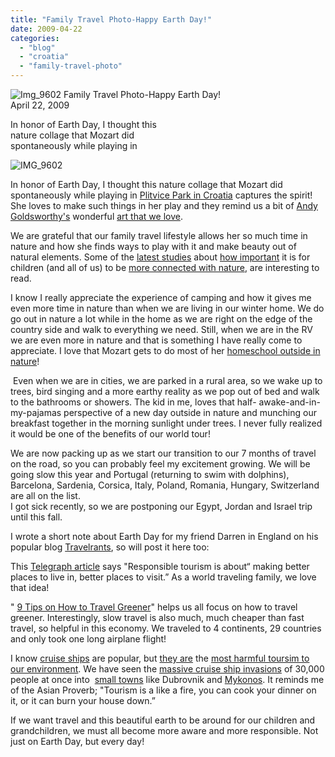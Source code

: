 ```yaml
---
title: "Family Travel Photo-Happy Earth Day!"
date: 2009-04-22
categories: 
  - "blog"
  - "croatia"
  - "family-travel-photo"
---
```


 ![Img_9602](https://pub-ac94b3f306b24c0dba4238943c97f2e1.r2.dev/6a00e5502a950788330115703cf607970b.jpg) Family Travel Photo-Happy Earth Day!  
April 22, 2009

In honor of Earth Day, I thought this  
nature collage that Mozart did  
spontaneously while playing in

<!--more-->

[](https://pub-ac94b3f306b24c0dba4238943c97f2e1.r2.dev/6a00e5502a9507883301156f47b817970b-768x576-1.jpg)![IMG_9602](https://pub-ac94b3f306b24c0dba4238943c97f2e1.r2.dev/6a00e5502a950788330115703d8763970b.png)  

  
In honor of Earth Day, I thought this nature collage that Mozart did spontaneously while playing in [Plitvice Park in Croatia](https://pub-ac94b3f306b24c0dba4238943c97f2e1.r2.dev/2007/09/peaceful-pretty.html) captures the spirit! She loves to make such things in her play and they remind us a bit of [Andy Goldsworthy's](http://en.wikipedia.org/wiki/Andy_Goldsworthy) wonderful [art that we love](http://images.google.es/images?q=andy+goldsworthy&oe=utf-8&rls=org.mozilla:en-US:official&client=firefox-a&um=1&ie=UTF-8&ei=O_fuSYnIG8WMjAfSwKUb&sa=X&oi=image_result_group&resnum=4&ct=title).

We are grateful that our family travel lifestyle allows her so much time in nature and how she finds ways to play with it and make beauty out of natural elements. Some of the [latest studies](http://www.peecworks.org/PEEC/PEEC_Research/S0009D4F0-0009D4F1) about [how important](http://health.usnews.com/articles/health/2008/02/13/why-kids-need-a-big-dose-of-nature.html) it is for children (and all of us) to be [more connected with nature](http://www.utne.com/2003-11-01/HowNatureHealsUs.aspx), are interesting to read.

I know I really appreciate the experience of camping and how it gives me even more time in nature than when we are living in our winter home. We do go out in nature a lot while in the home as we are right on the edge of the country side and walk to everything we need. Still, when we are in the RV we are even more in nature and that is something I have really come to appreciate. I love that Mozart gets to do most of her [homeschool outside in nature](https://pub-ac94b3f306b24c0dba4238943c97f2e1.r2.dev/2007/05/hanging-out-roa.html)!

 Even when we are in cities, we are parked in a rural area, so we wake up to trees, bird singing and a more earthy reality as we pop out of bed and walk to the bathrooms or showers. The kid in me, loves that half- awake-and-in-my-pajamas perspective of a new day outside in nature and munching our breakfast together in the morning sunlight under trees. I never fully realized it would be one of the benefits of our world tour!

We are now packing up as we start our transition to our 7 months of travel on the road, so you can probably feel my excitement growing. We will be going slow this year and Portugal (returning to swim with dolphins), Barcelona, Sardenia, Corsica, Italy, Poland, Romania, Hungary, Switzerland are all on the list.  
I got sick recently, so we are postponing our Egypt, Jordan and Israel trip until this fall.

I wrote a short note about Earth Day for my friend Darren in England on his popular blog [Travelrants](http://www.travel-rants.com/), so will post it here too:

This [Telegraph article](http://www.telegraph.co.uk/travel/hubs/greentravel/3448029/Responsible-Tourism-Awards-Green-getaways-in-lean-times.html) says "Responsible tourism is about“ making better places to live in, better places to visit.” As a world traveling family, we love that idea!

" [9 Tips on How to Travel Greener](http://www.bootsnall.com/articles/09-01/9-tips-how-travel-greener.html)" helps us all focus on how to travel greener. Interestingly, slow travel is also much, much cheaper than fast travel, so helpful in this economy. We traveled to 4 continents, 29 countries and only took one long airplane flight!

I know [cruise ships](http://www.aboutmyplanet.com/conspiracies/cruise-ships-trail/) are popular, but [they are](http://www.marbef.org/wiki/Impact_of_tourism_in_coastal_areas:_Need_of_sustainable_tourism_strategy) the [most harmful toursim to our environment](http://blog.wholetravel.com/2008/08/05/when-it-comes-to-sustainable-travel-steer-clear-of-cruising/). We have seen the [massive cruise ship invasions](http://www.telegraph.co.uk/travel/cruises/738862/Are-cruise-destinations-overcrowded.html) of 30,000 people at once into  [small towns](https://pub-ac94b3f306b24c0dba4238943c97f2e1.r2.dev/2008/04/catching-capri.html) like Dubrovnik and [Mykonos](https://pub-ac94b3f306b24c0dba4238943c97f2e1.r2.dev/2007/08/mykonos-town.html). It reminds me of the Asian Proverb; "Tourism is a like a fire, you can cook your dinner on it, or it can burn your house down.”

If we want travel and this beautiful earth to be around for our children and grandchildren, we must all become more aware and more responsible. Not just on Earth Day, but every day!
